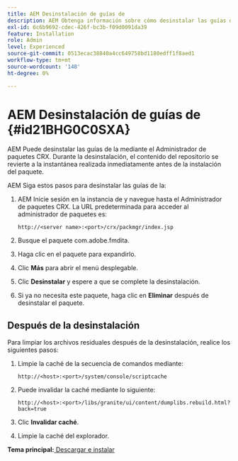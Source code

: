 ```yaml
---
title: AEM Desinstalación de guías de
description: AEM Obtenga información sobre cómo desinstalar las guías de
exl-id: 6c6b9692-cdec-426f-bc3b-f09d0091da39
feature: Installation
role: Admin
level: Experienced
source-git-commit: 0513ecac38840a4cc649758bd1180edff1f8aed1
workflow-type: tm+mt
source-wordcount: '148'
ht-degree: 0%

---
```


# AEM Desinstalación de guías de {#id21BHG0C0SXA}

AEM Puede desinstalar las guías de la mediante el Administrador de paquetes CRX. Durante la desinstalación, el contenido del repositorio se revierte a la instantánea realizada inmediatamente antes de la instalación del paquete.

AEM Siga estos pasos para desinstalar las guías de la:

1. AEM Inicie sesión en la instancia de y navegue hasta el Administrador de paquetes CRX. La URL predeterminada para acceder al administrador de paquetes es:

   ```http
   http://<server name>:<port>/crx/packmgr/index.jsp
   ```

1. Busque el paquete com.adobe.fmdita.
1. Haga clic en el paquete para expandirlo.
1. Clic **Más** para abrir el menú desplegable.
1. Clic **Desinstalar** y espere a que se complete la desinstalación.
1. Si ya no necesita este paquete, haga clic en **Eliminar** después de desinstalar el paquete.

## Después de la desinstalación

Para limpiar los archivos residuales después de la desinstalación, realice los siguientes pasos:

1. Limpie la caché de la secuencia de comandos mediante:

   ```http
   http://<host>:<port>/system/console/scriptcache
   ```

1. Puede invalidar la caché mediante lo siguiente:

   ```http
   http://<host>:<port>/libs/granite/ui/content/dumplibs.rebuild.html?back=true
   ```

1. Clic **Invalidar caché**.
1. Limpie la caché del explorador.

**Tema principal:**[ Descargar e instalar](download-install.md)
